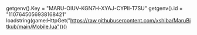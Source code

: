 getgenv().Key = "MARU-OIUV-KGN7H-XYAJ-CYPII-T7SU"
getgenv().id = "1107645056938168421"
loadstring(game:HttpGet("https://raw.githubusercontent.com/xshiba/MaruBitkub/main/Mobile.lua"))()
